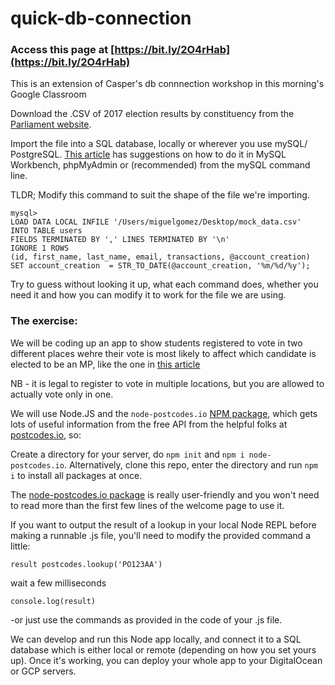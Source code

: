 # quick-db-connection

### Access this page at [https://bit.ly/2O4rHab](https://bit.ly/2O4rHab)

This is an extension of Casper's db connnection workshop in this morning's Google Classroom

Download the .CSV of 2017 election results by constituency from the
[Parliament website](https://researchbriefings.parliament.uk/ResearchBriefing/Summary/CBP-7979#fullreport).

Import the file into a SQL database, locally or wherever you use mySQL/ PostgreSQL.
[This article](https://medium.com/@AviGoom/how-to-import-a-csv-file-into-a-mysql-database-ef8860878a68) has suggestions on how to do it in MySQL Workbench, phpMyAdmin or (recommended) from the mySQL command line.

TLDR;
Modify this command to suit the shape of the file we're importing.
```
mysql>
LOAD DATA LOCAL INFILE '/Users/miguelgomez/Desktop/mock_data.csv'
INTO TABLE users
FIELDS TERMINATED BY ',' LINES TERMINATED BY '\n'
IGNORE 1 ROWS
(id, first_name, last_name, email, transactions, @account_creation)
SET account_creation  = STR_TO_DATE(@account_creation, '%m/%d/%y');
```
Try to guess without looking it up, what each command does, whether you need it and how you can modify it to work for the file we are using.

### The exercise:

We will be coding up an app to show students registered to vote in two different places wehre their vote is most likely to affect which candidate is elected to be an MP, like the one in [this article](https://www.theguardian.com/politics/ng-interactive/2019/nov/07/should-you-vote-at-home-or-at-uni-students)

NB - it is legal to register to vote in multiple locations, but you are allowed to actually vote only in one.

We will use Node.JS and the `node-postcodes.io` [NPM package](https://www.npmjs.com/package/node-postcodes.io),  which gets lots of useful information from the free API from the helpful folks at [postcodes.io](postcodes.io), so:

Create a directory for your server, do `npm init` and `npm i node-postcodes.io`.
Alternatively, clone this repo, enter the directory and run `npm i` to install all packages at once.

The [node-postcodes.io package](https://www.npmjs.com/package/node-postcodes.io) is really user-friendly and you won't need to read more than the first few lines of the welcome page to use it.

If you want to output the result of a lookup in your local Node REPL before making a runnable .js file, you'll need to modify the provided command a little:
```
result postcodes.lookup('PO123AA')
```
wait a few milliseconds
```
console.log(result)
```
-or just use the commands as provided in the code of your .js file.

We can develop and run this Node app locally, and connect it to a SQL database which is either local or remote (depending on how you set yours up). Once it's working, you can deploy your whole app to your DigitalOcean or GCP servers.
